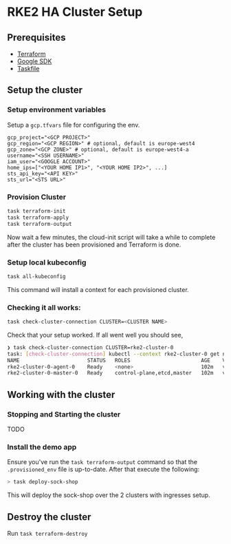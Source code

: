 # RKE2 HA Cluster Setup

## Prerequisites

- [Terraform](https://developer.hashicorp.com/terraform/downloads?product_intent=terraform)
- [Google SDK](https://cloud.google.com/sdk/docs/install)
- [Taskfile](https://taskfile.dev/)

## Setup the cluster

### Setup environment variables

Setup a `gcp.tfvars` file for configuring the env.

```
gcp_project="<GCP PROJECT>"
gcp_region="<GCP REGION>" # optional, default is europe-west4
gcp_zone="<GCP ZONE>" # optional, default is europe-west4-a
username="<SSH USERNAME>"
iam_user="<GOOGLE ACCOUNT>"
home_ips=["<YOUR HOME IP1>", "<YOUR HOME IP2>", ...]
sts_api_key="<API KEY>"
sts_url="<STS URL>"
```

### Provision Cluster

```bash
task terraform-init
task terraform-apply
task terraform-output
```
Now wait a few minutes, the cloud-init script will take a while to complete after the cluster has been provisioned and Terraform is done.

### Setup local kubeconfig

```bash
task all-kubeconfig
```

This command will install a context for each provisioned cluster.

### Checking it all works:

```bash
task check-cluster-connection CLUSTER=<CLUSTER NAME>
```
Check that your setup worked. If all went well you should see,

```bash
❯ task check-cluster-connection CLUSTER=rke2-cluster-0
task: [check-cluster-connection] kubectl --context rke2-cluster-0 get nodes
NAME                      STATUS   ROLES                       AGE    VERSION
rke2-cluster-0-agent-0    Ready    <none>                      102m   v1.26.9+rke2r1
rke2-cluster-0-master-0   Ready    control-plane,etcd,master   102m   v1.26.9+rke2r1
```

## Working with the cluster

### Stopping and Starting the cluster

TODO

### Install the demo app

Ensure you've run the `task terraform-output` command so that the `.provisioned_env` file is up-to-date. After that execute the following:

```bash
> task deploy-sock-shop
```

This will deploy the sock-shop over the 2 clusters with ingresses setup.

## Destroy the cluster

Run `task terraform-destroy`
